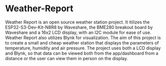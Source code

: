 # Weather-Report
Weather Report is an open source weather station project. It itilizes the ESP32-S3-Dev-Kit-N8R8 by Waveshare, the BME280 breakout board by Waveshare and a 16x2 LCD display, with an I2C module for ease of use. Weather Report also utilizes Blynk for visualization. The aim of this project is to create a small and cheap weather station that displays the parameters of temperature, humidity and air pressure. The project uses both a LCD display and Blynk, so that data can be viewed both from the app/dashboard from a distance or the user can view them in person on the display.

